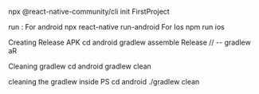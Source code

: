 npx @react-native-community/cli init FirstProject

run :
For  android
npx react-native run-android
For Ios
npm run ios


Creating Release APK
cd android 
gradlew assemble Release     // -- gradlew aR


Cleaning gradlew 
cd android 
gradlew clean



cleaning the gradlew inside PS
cd android
./gradlew clean



